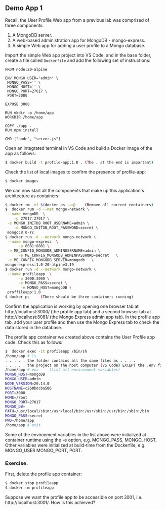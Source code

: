 ## Demo App 1 

Recall, the User Profile Web app from a previous lab was comprised of three components: 

1. A MongoDB server.
1. A web-based administration app for MongoDB - mongo-express.
1. A simple Web app for adding a user profile to a Mongo database.

Import the simple Web app project into VS Code, and in the base folder, create a file called `Dockerfile` and add the following set of instructions:
~~~
FROM node:20-alpine

ENV MONGO_USER='admin' \
 MONGO_PASS='' \
 MONGO_HOST='' \
 MONGO_PORT=27017 \
 PORT=3000

EXPOSE 3000

RUN mkdir -p /home/app
WORKDIR /home/app

COPY ./app .
RUN npm install

CMD ["node", "server.js"]
~~~
Open an integrated terminal in VS Code and build a Docker image of the app as follows:
~~~bash
$ docker build -t profile-app:1.0 . (The . at the end is important)
~~~
Check the list of local images to confirm the presence of profile-app:
~~~bash
$ docker images
~~~
We can now start all the components that make up this application's architecture as containers:
~~~bash
$ docker rm -vf $(docker ps -aq)    (Remove all current containers)  
$  docker run -d --net mongo-network \
 --name mongoDB  \
    -p 27017:27017 \
 -e MONGO_INITDB_ROOT_USERNAME=admin \
    -e MONGO_INITDB_ROOT_PASSWORD=secret \
 mongo:8.0-rc     
$ docker run -d --network mongo-network \
 --name mongo-express  \
      -p 8081:8081 \
 -e ME_CONFIG_MONGODB_ADMINUSERNAME=admin \
      -e ME_CONFIG_MONGODB_ADMINPASSWORD=secret   \
 -e ME_CONFIG_MONGODB_SERVER=mongodb   \
mongo-express:1.0-20-alpine3.19
$ docker run -d --network mongo-network \
 --name profileapp  \
      -p 3000:3000 \
      -e MONGO_PASS=secret \
       -e MONGO_HOST=mongoDB \
 proffileapp:1.0
$ docker ps     (There should be three containers running)
~~~
Confirm the application is working by opening one browser tab at http://localhost:3000/ (the profile app tab) and a second browser tab at http://localhost:8081/ (the Mongo Express admin app tab). In the profile app tab, add your user profile and then use the Mongo Express tab to check the data stored in the database.

The profile app container we created above contains the User Profile app code. Check this as follows:
~~~bash
$  docker exec -it profileapp /bin/sh
/home/app # ls 
. . . . . the folder contains all the same files as . . . .
. . . . . the project on the host computer (VS Code) EXCEPT the .env file . . . . 
/home/app # env     (List all environment variables)
MONGO_HOST=mongoDB
MONGO_USER=admin
NODE_VERSION=20.14.0
HOSTNAME=c260bdcba506
PORT=3000
HOME=/root
MONGO_PORT=27017
MONGO_DB=
PATH=/usr/local/sbin:/usr/local/bin:/usr/sbin:/usr/bin:/sbin:/bin
MONGO_PASS=secret
PWD=/home/app
/home/app # exit
~~~
Some of the environment variables in the list above were initialized at container runtime using the -e option, e.g. MONGO_PASS, MONGO_HOST. Other variables were initialized at build-time from the Dockerfile, e.g. MONGO_USER MONGO_PORT, PORT.

### Exercise.

First, delete the profile app container:
~~~bash
$ docker stop profileapp
$ docker rm profileapp
~~~

Suppose we want the profile app to be accessible on port 3001, i.e. http://localhost:3001/. How is this achieved?

